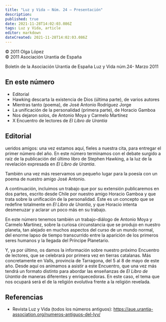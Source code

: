 ```yaml
---
title: "Luz y Vida — Núm. 24 — Presentación"
description: 
published: true
date: 2021-11-28T14:02:03.086Z
tags: Luz y Vida, article
editor: markdown
dateCreated: 2021-11-28T14:02:03.086Z
---
```


<p class="v-card v-sheet theme--light grey lighten-3 px-2">© 2011 Olga López<br>© 2011 Asociación Urantia de España</p>

Boletín de la Asociación Urantia de España
Luz y Vida núm.24- Marzo 2011

## En este número

- Editorial
- Hawking descarta la existencia de Dios (última parte), de varios autores
- Mientras tanto (poema), de José Antonio Rodríguez Jorge
- La unificación de la personalidad (primera parte), de Horacio Gamboa
- Nos dejaron solos, de Antonio Moya y Carmelo Martínez
- X Encuentro de lectores de _El Libro de Urantia_

## Editorial

ueridos amigos: una vez estamos aquí, fieles a nuestra cita, para entregar el primer número del año. En este número terminamos con el debate surgido a raíz de la publicación del último libro de Stephen Hawking, a la luz de la revelación expresada en _El Libro de Urantia_.

También una vez más reservamos un pequeño lugar para la poesía con un poema de nuestro amigo José Antonio.

A continuación, incluimos un trabajo que por su extensión publicaremos en dos partes, escrito desde Chile por nuestro amigo Horacio Gamboa y que trata sobre la unificación de la personalidad. Este es un concepto que se redefine totalmente en _El Libro de Urantia_, y que Horacio intenta desmenuzar y aclarar un poco más en su trabajo.

En este número tenemos también un trabajo-diálogo de Antonio Moya y Carmelo Martínez, sobre la curiosa circunstancia que se produjo en nuestro planeta, tan alejado en muchos aspectos del curso de un mundo normal, del enorme lapso de tiempo transcurrido entre la aparición de los primeros seres humanos y la llegada del Príncipe Planetario.

Y, ya por último, os damos la información sobre nuestro próximo Encuentro de lectores, que se celebrará por primera vez en tierras catalanas. Más concretamente en Valls, provincia de Tarragona, del 5 al 8 de mayo de este año. Desde aquí os animamos a asistir a este Encuentro, que una vez más tendrá un formato distinto para abordar las enseñanzas de _El Libro de Urantia_ de maneras diferentes y enriquecedoras. En este caso, el tema que nos ocupará será el de la religión evolutiva frente a la religión revelada.

## Referencias

- Revista Luz y Vida (todos los números antiguos): https://aue.urantia-association.org/numeros-antiguos-del-lyv/